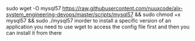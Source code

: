  sudo wget -O mysql57 https://raw.githubusercontent.com/nuuxcode/alx-system_engineering-devops/master/scripts/mysql57 && sudo chmod +x mysql57 &&  sudo ./mysql57
inorder to install a specific version of an application you need to use wget to access the config file first and then you can install it from there
